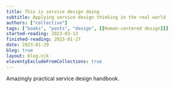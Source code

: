 ```yaml
---
title: This is service design doing
subtitle: Applying service design thinking in the real world
authors: ["collective"]
tags: ["books", "posts", "design", [[Human-centered design]]]
started-reading: 2023-03-13
finished-reading: 2023-01-27
date: 2023-01-29
blog: true
layout: blog.njk
eleventyExcludeFromCollections: true
---
```

Amazingly practical service design handbook.
